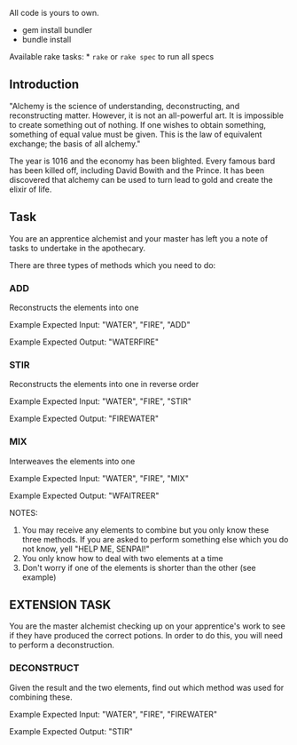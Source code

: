 
All code is yours to own.
- gem install bundler 
- bundle install

Available rake tasks:
	* `rake` or `rake spec` to run all specs


## Introduction

"Alchemy is the science of understanding, deconstructing, and reconstructing matter. However, it is not an all-powerful art. It is impossible to create something out of nothing. If one wishes to obtain something, something of equal value must be given. This is the law of equivalent exchange; the basis of all alchemy."

The year is 1016 and the economy has been blighted.
Every famous bard has been killed off, including David Bowith and the Prince.
It has been discovered that alchemy can be used to turn lead to gold and create the elixir of life.

## Task

You are an apprentice alchemist and your master has left you a note of tasks to undertake in the apothecary.

There are three types of methods which you need to do:

### ADD
Reconstructs the elements into one

Example Expected Input: "WATER", "FIRE", "ADD"

Example Expected Output: "WATERFIRE"

### STIR
Reconstructs the elements into one in reverse order

Example Expected Input: "WATER", "FIRE", "STIR"

Example Expected Output: "FIREWATER"

### MIX
Interweaves the elements into one

Example Expected Input: "WATER", "FIRE", "MIX"

Example Expected Output: "WFAITREER"

NOTES:

1. You may receive any elements to combine but you only know these three methods.
   If you are asked to perform something else which you do not know, yell "HELP ME, SENPAI!"
2. You only know how to deal with two elements at a time
3. Don't worry if one of the elements is shorter than the other (see example)

## EXTENSION TASK

You are the master alchemist checking up on your apprentice's work to see if they have produced the correct potions.
In order to do this, you will need to perform a deconstruction.

### DECONSTRUCT
Given the result and the two elements, find out which method was used for combining these.

Example Expected Input: "WATER", "FIRE", "FIREWATER"

Example Expected Output: "STIR"